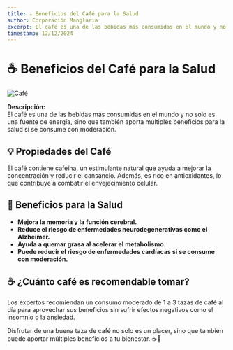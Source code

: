 ```yaml
---
title: ☕ Beneficios del Café para la Salud
author: Corporación Manglaria
excerpt: El café es una de las bebidas más consumidas en el mundo y no solo es una fuente de energía, sino que también aporta múltiples beneficios para la salud si se consume con moderación.
timestamp: 12/12/2024
---
```


# ☕ Beneficios del Café para la Salud  
![Café](https://source.unsplash.com/800x400/?coffee,health)  

**Descripción:**  
El café es una de las bebidas más consumidas en el mundo y no solo es una fuente de energía, sino que también aporta múltiples beneficios para la salud si se consume con moderación.  

## 💡 Propiedades del Café  
El café contiene cafeína, un estimulante natural que ayuda a mejorar la concentración y reducir el cansancio. Además, es rico en antioxidantes, lo que contribuye a combatir el envejecimiento celular.  

## 💪 Beneficios para la Salud  
- **Mejora la memoria y la función cerebral.**  
- **Reduce el riesgo de enfermedades neurodegenerativas como el Alzheimer.**  
- **Ayuda a quemar grasa al acelerar el metabolismo.**  
- **Puede reducir el riesgo de enfermedades cardíacas si se consume con moderación.**  

## ☕ ¿Cuánto café es recomendable tomar?  
Los expertos recomiendan un consumo moderado de 1 a 3 tazas de café al día para aprovechar sus beneficios sin sufrir efectos negativos como el insomnio o la ansiedad.  

Disfrutar de una buena taza de café no solo es un placer, sino que también puede aportar múltiples beneficios a tu bienestar. ☕💙  